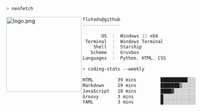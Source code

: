 ```zsh
> neofetch
```

<!--img align="left" src="https://github.com/fluteds.png" alt="logo.png" width="200"/>-->
<img align="left" src="https://external-content.duckduckgo.com/iu/?u=https%3A%2F%2F78.media.tumblr.com%2F975fca5f82161b190efdcaa05ffbd4ec%2Ftumblr_p6q6m9TJF01x3p3jmo1_500.png&f=1&nofb=1" alt="logo.png" width="200"/>

```csharp
fluteds@github
--------------

       OS  :  Windows 11 x64
 Terminal  :  Windows Terminal
    Shell  :  Starship
   Scheme  :  Gruvbox
Languages  :  Python, HTML, CSS
```

```zsh
> coding-stats --weekly
```

<!--START_SECTION:waka-->

```txt
HTML         39 mins         ██████████░░░░░░░░░░░░░░░   39.69 %
Markdown     29 mins         ███████▒░░░░░░░░░░░░░░░░░   29.67 %
JavaScript   18 mins         ████▓░░░░░░░░░░░░░░░░░░░░   18.29 %
Groovy       3 mins          █░░░░░░░░░░░░░░░░░░░░░░░░   04.03 %
YAML         3 mins          █░░░░░░░░░░░░░░░░░░░░░░░░   03.71 %
```

<!--END_SECTION:waka-->
